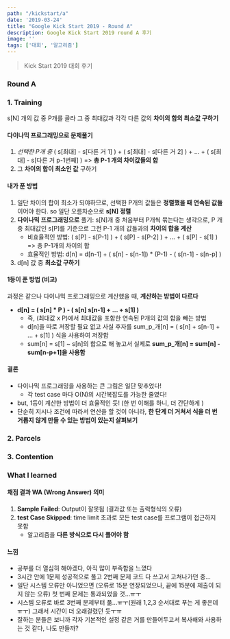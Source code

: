 ```yaml
---
path: "/kickstart/a"
date: '2019-03-24'
title: "Google Kick Start 2019 - Round A"
description: Google Kick Start 2019 round A 후기
image: ''
tags: ['대회', '알고리즘']
---
```

> Kick Start 2019 대회 후기

### Round A

### 1. Training
s[N] 개의 값 중 P개를 골라 그 중 최대값과 각각 다른 값의 __차이의 합의 최소값 구하기__

#### 다이나믹 프로그래밍으로 문제풀기
1. _선택한 P개 중_ ( s[최대] - s[다른 거 1] ) + ( s[최대] - s[다른 거 2] ) + ... + ( s[최대] - s[다른 거 p-1번째] ) => __총 P-1 개의 차이값들의 합__
2. 그 __차이의 합이 최소인 값__ 구하기

#### 내가 푼 방법
1. 일단 차이의 합이 최소가 되야하므로, 선택한 P개의 값들은 __정렬했을 때 연속된 값들__ 이어야 한다. so 일단 오름차순으로 __s[N] 정렬__
2. __다이나믹 프로그래밍으로__ 풀기: s[N]개 중 처음부터 P개씩 묶는다는 생각으로, P 개 중 최대값인 s[P]를 기준으로 그전 P-1 개의 값들과의 __차이의 합을 계산__
    - 비효율적인 방법: ( s[P] - s[P-1] ) + ( s[P] - s[P-2] ) + ... + ( s[P] - s[1] ) => 총 P-1개의 차이의 합
    - 효율적인 방법: d[n] = d[n-1] + ( s[n] - s[n-1]) * (P-1) - ( s[n-1] - s[n-p] )
3. d[n] 값 중 __최소값 구하기__

#### 1등이 푼 방법 (비교)
과정은 같으나 다이나믹 프로그래밍으로 계산했을 때, __계산하는 방법이 다르다__
- __d[n] = ( s[n] * P ) - ( s[n] s[n-1] + ... + s[1] )__
    - 즉, (최대값 x P)에서 최대값을 포함한 연속된 P개의 값의 합을 빼는 방법
    - d[n]을 따로 저장할 필요 없고 사실 후자를 sum_p_개[n] = ( s[n] + s[n-1] + ... + s[1] ) 식을 사용하여 저장함
    - sum[n] = s[1] ~ s[n]의 합으로 해 놓고서 실제로 __sum_p_개[n] = sum[n] - sum[n-p+1]을 사용함__

#### 결론
- 다이나믹 프로그래밍을 사용하는 큰 그림은 일단 맞추었다! 
    - 각 test case 마다 O(N)의 시간복잡도를 가능한 줄였다!
- but, 1등이 계산한 방법이 더 효율적인 듯! (한 번 이해를 하니, 더 간단하게 )
- 단순히 지시나 조건에 따라서 연산을 할 것이 아니라, __한 단계 더 거쳐서 식을 더 번거롭지 않게 만들 수 있는 방법이 있는지 살펴보기__

### 2. Parcels

### 3. Contention


### What I learned

#### 채점 결과 WA (Wrong Answer) 의미
1. __Sample Failed__: Output이 잘못됨 (결과값 또는 출력형식의 오류)
2. __test Case Skipped__: time limit 초과로 모든 test case를 프로그램이 접근하지 못함
    - 알고리즘을 __다른 방식으로 다시 풀어야 함__

#### 느낌
- 공부를 더 열심히 해야겠다, 아직 많이 부족함을 느꼈다
- 3시간 안에 1문제 성공적으로 풀고 2번째 문제 코드 다 쓰고서 고쳐나가던 중...
- 일단 시스템 오류만 아니었으면 (오류로 15분 연장되었으나, 끝에 15분에 제출이 되지 않는 오류) 첫 번째 문제는 통과되었을 것...ㅠㅜ
- 시스템 오류로 바로 3번째 문제부터 풂...ㅠㅜ(원래 1,2,3 순서대로 푸는 게 좋은데ㅠㅜ) 그래서 시간이 더 오래걸렸던 듯ㅜㅠ
- 잘하는 분들은 보니까 각자 기본적인 설정 같은 거를 만들어두고서 복사해와 사용하는 것 같다, 나도 만들까?